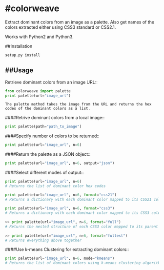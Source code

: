 #colorweave
==========

Extract dominant colors from an image as a palette. Also get names of the colors extracted either using CSS3 standard or CSS2.1.

Works with Python2 and Python3.

##Installation

```python
setup.py install
```

##Usage
------

Retrieve dominant colors from an image URL::

```python
from colorweave import palette
print palette(url="image_url")
```

    The palette method takes the image from the URL and returns the hex codes of the dominant colors as a list.

####Retrive dominant colors from a local image::

```python
print palette(path="path_to_image")
```

####Specify number of colors to be returned::

```python
print palette(url="image_url", n=6)
```

####Return the palette as a JSON object::

```python
print palette(url="image_url", n=6, output="json")
```

####Select different modes of output::

```python
print palette(url="image_url", n=6)
# Returns the list of dominant color hex codes

print palette(url="image_url", n=6, format="css21")
# Returns a dictionary with each dominant color mapped to its CSS21 color name
    
print palette(url="image_url", n=6, format="css3")
# Returns a dictionary with each dominant color mapped to its CSS3 color name
    
>> print palette(url="image_url", n=6, format="full")
# Returns the nested structure of each CSS3 color mapped to its parent CSS21 color along with hex codes
    
>> print palette(url="image_url", n=6, format="fullest")
# Returns everything above together
```

####Use k-means Clustering for extracting dominant colors::

```python
print palette(url="image_url", n=6, mode="kmeans")
# Returns the list of dominant colors using k-means clustering algorithm (bit slower than the default method)
```
